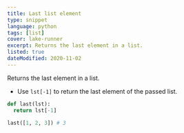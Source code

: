 ```yaml
---
title: Last list element
type: snippet
language: python
tags: [list]
cover: lake-runner
excerpt: Returns the last element in a list.
listed: true
dateModified: 2020-11-02
---
```


Returns the last element in a list.

- Use `lst[-1]` to return the last element of the passed list.

```py
def last(lst):
  return lst[-1]

last([1, 2, 3]) # 3
```
